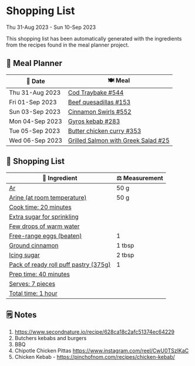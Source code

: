 # Shopping List

Thu 31-Aug 2023 - Sun 10-Sep 2023

This shopping list has been automatically generated with the ingredients from the recipes found in the meal planner project.

## 📅 Meal Planner

|📅 Date| 🍽️ Meal|
|----|----|
|Thu 31-Aug 2023|[Cod Traybake #544](https://github.com/jcallaghan/The-Cookbook/issues/544)|
|Fri 01-Sep 2023|[Beef quesadillas #153](https://github.com/jcallaghan/The-Cookbook/issues/153)|
|Sun 03-Sep 2023|[Cinnamon Swirls #552](https://github.com/jcallaghan/The-Cookbook/issues/552)|
|Mon 04-Sep 2023|[Gyros kebab #283](https://github.com/jcallaghan/The-Cookbook/issues/283)|
|Tue 05-Sep 2023|[Butter chicken curry #353](https://github.com/jcallaghan/The-Cookbook/issues/353)|
|Wed 06-Sep 2023|[Grilled Salmon with Greek Salad #25](https://github.com/jcallaghan/The-Cookbook/issues/25)|

## 🛒 Shopping List

| 🍌 Ingredient| ⚖️ Measurement|
|----------|-----------|
|[Ar](https://www.sainsburys.co.uk/gol-ui/SearchResults/Ar)|50 g|
|[Arine (at room temperature)](https://www.sainsburys.co.uk/gol-ui/SearchResults/Arine%20(at%20room%20temperature))|50 g|
|[Cook time: 20 minutes](https://www.sainsburys.co.uk/gol-ui/SearchResults/Cook%20time:%2020%20minutes)||
|[Extra sugar for sprinkling](https://www.sainsburys.co.uk/gol-ui/SearchResults/Extra%20sugar%20for%20sprinkling)||
|[Few drops of warm water](https://www.sainsburys.co.uk/gol-ui/SearchResults/Few%20drops%20of%20warm%20water)||
|[Free-range eggs (beaten)](https://www.sainsburys.co.uk/gol-ui/SearchResults/Free-range%20eggs%20(beaten))|1|
|[Ground cinnamon](https://www.sainsburys.co.uk/gol-ui/SearchResults/Ground%20cinnamon)|1 tbsp|
|[Icing sugar](https://www.sainsburys.co.uk/gol-ui/SearchResults/Icing%20sugar)|2 tbsp|
|[Pack of ready roll puff pastry (375g)](https://www.sainsburys.co.uk/gol-ui/SearchResults/Pack%20of%20ready%20roll%20puff%20pastry%20(375g))|1|
|[Prep time: 40 minutes](https://www.sainsburys.co.uk/gol-ui/SearchResults/Prep%20time:%2040%20minutes)||
|[Serves: 7 pieces](https://www.sainsburys.co.uk/gol-ui/SearchResults/Serves:%207%20pieces)||
|[Total time: 1 hour](https://www.sainsburys.co.uk/gol-ui/SearchResults/Total%20time:%201%20hour)||

## 🗒️ Notes

1. https://www.secondnature.io/recipe/628ca18c2afc51374ec64229
1. Butchers kebabs and burgers
1. BBQ
1. Chipotle Chicken Pittas https://www.instagram.com/reel/CwU0TSzIKaC
1. Chicken Kebab - https://pinchofnom.com/recipes/chicken-kebab/
